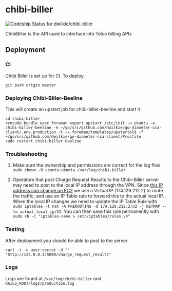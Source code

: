 # chibi-biller

[ ![Codeship Status for dwilkie/chibi-biller](https://codeship.com/projects/da074f20-8dc7-0132-1412-669677a474c3/status?branch=master)](https://codeship.com/projects/60770)

ChibiBiller is the API used to interface into Telco billing APIs

## Deployment

### CI

Chibi Biller is set up for CI. To deploy:

```
git push origin master
```

### Deploying Chibi-Biller-Beeline

This will create an upstart job for chibi-biller-beeline and start it

```
cd chibi-biller
rvmsudo bundle exec foreman export upstart /etc/init -u ubuntu -a chibi-biller-beeline -e ~/go/src/github.com/dwilkie/go-diameter-cca-client/.env.production -t ~/.foreman/templates/upstartold -f ~/go/src/github.com/dwilkie/go-diameter-cca-client/Procfile
sudo restart chibi-biller-beeline
```

### Troubleshooting

1. Make sure the ownership and permissions are correct for the log files. `sudo chown -R ubuntu:ubuntu /var/log/chibi-biller`

2. Operators that post Charge Request Results to the Chibi-Biller server may need to post to the local IP address through the VPN. Since [this IP address can change on EC2](http://stackoverflow.com/questions/10733244/solution-for-local-ip-changes-of-aws-ec2-instances) we use a Virtual IP (174.129.212.2) to route the traffic, and use an IP Table rule to forward this to the actual local IP. When the local IP changes we need to update the IP Table Rule with `sudo iptables -t nat -A PREROUTING -d 174.129.212.2/32 -j NETMAP --to actual_local_ip/32`. You can then save this rule permanently with `sudo sh -c "iptables-save > /etc/iptables/rules.v4"`

### Testing

After deployment you should be able to post to the server

```shell
curl -i -u user:secret -d "" "http://127.0.0.1:5000/charge_request_results"
```

### Logs

Logs are found at `/var/log/chibi-biller` and `RAILS_ROOT/logs/production.log`
